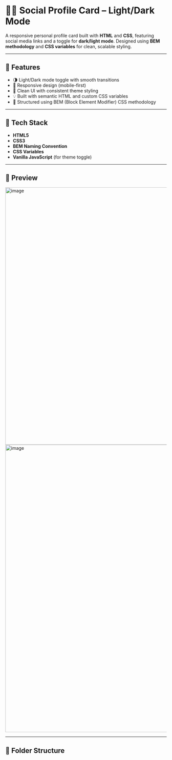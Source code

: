 # 🧑‍💻 Social Profile Card – Light/Dark Mode

A responsive personal profile card built with **HTML** and **CSS**, featuring social media links and a toggle for **dark/light mode**. Designed using **BEM methodology** and **CSS variables** for clean, scalable styling.

---

## 🚀 Features

- 🌗 Light/Dark mode toggle with smooth transitions
- 📱 Responsive design (mobile-first)
- 🎨 Clean UI with consistent theme styling
- 💡 Built with semantic HTML and custom CSS variables
- 🧱 Structured using BEM (Block Element Modifier) CSS methodology

---

## 🔧 Tech Stack

- **HTML5**
- **CSS3**
- **BEM Naming Convention**
- **CSS Variables**
- **Vanilla JavaScript** (for theme toggle)

---

## 📸 Preview
<img width="916" height="803" alt="image" src="https://github.com/user-attachments/assets/d9963b64-bca0-43ad-bfee-ca6afda4d443" />
<img width="1404" height="897" alt="image" src="https://github.com/user-attachments/assets/35048aea-731d-4fdd-9c2e-7c8da1bc08ab" />

---

## 📂 Folder Structure

